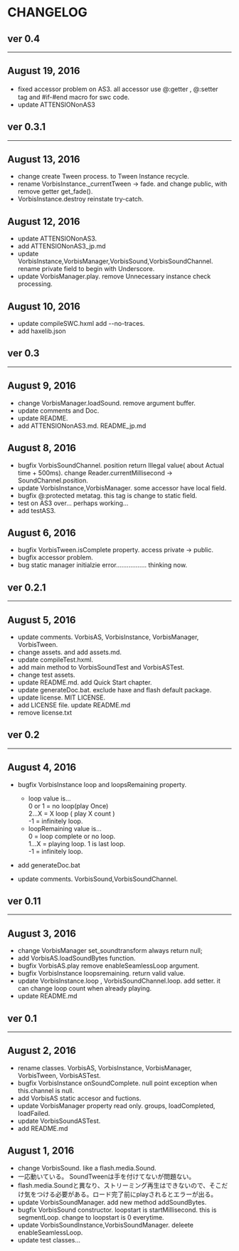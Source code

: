 CHANGELOG
=========
## ver 0.4
-------------------------------
## August 19, 2016
* fixed accessor problem on AS3. all accessor  use @:getter , @:setter　tag and #if-#end macro for swc code.
* update ATTENSIONonAS3

## ver 0.3.1
-------------------------------
## August 13, 2016
* change create Tween process. to Tween Instance recycle.
* rename VorbisInstance._currentTween -> fade. and change public, with remove getter get_fade().
* VorbisInstance.destroy reinstate try-catch.

## August 12, 2016
* update ATTENSIONonAS3.
* add ATTENSIONonAS3_jp.md
* update VorbisInstance,VorbisManager,VorbisSound,VorbisSoundChannel. rename private field to begin with Underscore.
* update VorbisManager.play. remove Unnecessary instance check processing.

## August 10, 2016
* update compileSWC.hxml add --no-traces.
* add haxelib.json

## ver 0.3
-------------------------------

## August 9, 2016
* change VorbisManager.loadSound. remove argument buffer.
* update comments and Doc.
* update README.
* add ATTENSIONonAS3.md. README_jp.md


## August 8, 2016
* bugfix VorbisSoundChannel. position return Illegal value( about Actual time + 500ms).  change Reader.currentMillisecond -> SoundChannel.position.
* update VorbisInstance,VorbisManager. some accessor have local field.
* bugfix @:protected metatag. this tag is change to static field.
* test on AS3 over... perhaps working...
* add testAS3.

## August 6, 2016
* bugfix VorbisTween.isComplete property. access private -> public.
* bugfix accessor problem.
* bug   static manager initialzie error................. thinking now.

## ver 0.2.1
-------------------------------

## August 5, 2016
* update comments. VorbisAS, VorbisInstance, VorbisManager, VorbisTween.
* change assets. and add assets.md.
* update compileTest.hxml.
* add main method to VorbisSoundTest and VorbisASTest.
* change test assets.
* update README.md. add Quick Start chapter.
* update generateDoc.bat. exclude haxe and flash default package.
* update license. MIT LICENSE.
* add LICENSE file. update README.md
* remove license.txt

## ver 0.2
-------------------------------

## August 4, 2016
* bugfix VorbisInstance loop and loopsRemaining property.    

	* loop value is...  
	0 or 1 = no loop(play Once)  
	2...X = X loop ( play X count )  
	-1 = infinitely loop.  
	* loopRemaining value is...  
	0 = loop complete or no loop.  
	1...X = playing loop. 1 is last loop.  
	-1 = infinitely loop.  

* add generateDoc.bat
* update comments. VorbisSound,VorbisSoundChannel.

## ver 0.11
-------------------------------

## August 3, 2016
* change VorbisManager set_soundtransform always return null;
* add VorbisAS.loadSoundBytes function.
* bugfix VorbisAS.play remove enableSeamlessLoop argument.
* bugfix VorbisInstance loopsremaining. return valid value.
* update VorbisInstance.loop , VorbisSoundChannel.loop. add setter. it can change loop count when already playing.
* update README.md

## ver 0.1
-------------------------------

## August 2, 2016
* rename classes.  VorbisAS, VorbisInstance, VorbisManager, VorbisTween, VorbisASTest.
* bugfix VorbisInstance onSoundComplete. null point exception when this.channel is null.
* add VorbisAS static accesor and fuctions.
* update VorbisManager property read only. groups, loadCompleted, loadFailed.
* update VorbisSoundASTest.
* add README.md

## August 1, 2016
* change VorbisSound. like a flash.media.Sound.
* 一応動いている。 SoundTweenは手を付けてないが問題ない。
* flash.media.Soundと異なり、ストリーミング再生はできないので、そこだけ気をつける必要がある。ロード完了前にplayされるとエラーが出る。
* update VorbisSoundManager. add new method addSoundBytes.
* bugfix VorbisSound constructor. loopstart is startMillisecond. this is segmentLoop. change to loopstart is 0 everytime.
* update VorbisSoundInstance,VorbisSoundManager. deleete enableSeamlessLoop.
* update test classes...

